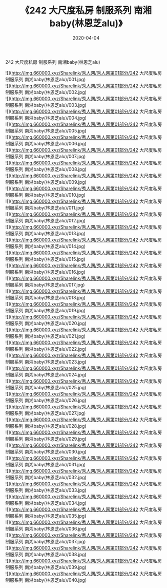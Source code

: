 ﻿---
layout: post
title:  《242 大尺度私房 制服系列 南湘baby(林恩芝alu)》
date:   2020-04-04
img: http://img.660000.xyz/Sharelink/秀人网/秀人网第01部分/242 大尺度私房 制服系列 南湘baby(林恩芝alu)/000.jpg
categories: [美女, 清纯, 唯美]
---

242 大尺度私房 制服系列 南湘baby(林恩芝alu)

  ![](http://img.660000.xyz/Sharelink/秀人网/秀人网第01部分/242 大尺度私房 制服系列 南湘baby(林恩芝alu)/001.jpg) <br> ![](http://img.660000.xyz/Sharelink/秀人网/秀人网第01部分/242 大尺度私房 制服系列 南湘baby(林恩芝alu)/002.jpg) <br> ![](http://img.660000.xyz/Sharelink/秀人网/秀人网第01部分/242 大尺度私房 制服系列 南湘baby(林恩芝alu)/003.jpg) <br> ![](http://img.660000.xyz/Sharelink/秀人网/秀人网第01部分/242 大尺度私房 制服系列 南湘baby(林恩芝alu)/004.jpg) <br> ![](http://img.660000.xyz/Sharelink/秀人网/秀人网第01部分/242 大尺度私房 制服系列 南湘baby(林恩芝alu)/005.jpg) <br> ![](http://img.660000.xyz/Sharelink/秀人网/秀人网第01部分/242 大尺度私房 制服系列 南湘baby(林恩芝alu)/006.jpg) <br> ![](http://img.660000.xyz/Sharelink/秀人网/秀人网第01部分/242 大尺度私房 制服系列 南湘baby(林恩芝alu)/007.jpg) <br> ![](http://img.660000.xyz/Sharelink/秀人网/秀人网第01部分/242 大尺度私房 制服系列 南湘baby(林恩芝alu)/008.jpg) <br> ![](http://img.660000.xyz/Sharelink/秀人网/秀人网第01部分/242 大尺度私房 制服系列 南湘baby(林恩芝alu)/009.jpg) <br> ![](http://img.660000.xyz/Sharelink/秀人网/秀人网第01部分/242 大尺度私房 制服系列 南湘baby(林恩芝alu)/010.jpg) <br> ![](http://img.660000.xyz/Sharelink/秀人网/秀人网第01部分/242 大尺度私房 制服系列 南湘baby(林恩芝alu)/011.jpg) <br> ![](http://img.660000.xyz/Sharelink/秀人网/秀人网第01部分/242 大尺度私房 制服系列 南湘baby(林恩芝alu)/012.jpg) <br> ![](http://img.660000.xyz/Sharelink/秀人网/秀人网第01部分/242 大尺度私房 制服系列 南湘baby(林恩芝alu)/013.jpg) <br> ![](http://img.660000.xyz/Sharelink/秀人网/秀人网第01部分/242 大尺度私房 制服系列 南湘baby(林恩芝alu)/014.jpg) <br> ![](http://img.660000.xyz/Sharelink/秀人网/秀人网第01部分/242 大尺度私房 制服系列 南湘baby(林恩芝alu)/015.jpg) <br> ![](http://img.660000.xyz/Sharelink/秀人网/秀人网第01部分/242 大尺度私房 制服系列 南湘baby(林恩芝alu)/016.jpg) <br> ![](http://img.660000.xyz/Sharelink/秀人网/秀人网第01部分/242 大尺度私房 制服系列 南湘baby(林恩芝alu)/017.jpg) <br> ![](http://img.660000.xyz/Sharelink/秀人网/秀人网第01部分/242 大尺度私房 制服系列 南湘baby(林恩芝alu)/018.jpg) <br> ![](http://img.660000.xyz/Sharelink/秀人网/秀人网第01部分/242 大尺度私房 制服系列 南湘baby(林恩芝alu)/019.jpg) <br> ![](http://img.660000.xyz/Sharelink/秀人网/秀人网第01部分/242 大尺度私房 制服系列 南湘baby(林恩芝alu)/020.jpg) <br> ![](http://img.660000.xyz/Sharelink/秀人网/秀人网第01部分/242 大尺度私房 制服系列 南湘baby(林恩芝alu)/021.jpg) <br> ![](http://img.660000.xyz/Sharelink/秀人网/秀人网第01部分/242 大尺度私房 制服系列 南湘baby(林恩芝alu)/022.jpg) <br> ![](http://img.660000.xyz/Sharelink/秀人网/秀人网第01部分/242 大尺度私房 制服系列 南湘baby(林恩芝alu)/023.jpg) <br> ![](http://img.660000.xyz/Sharelink/秀人网/秀人网第01部分/242 大尺度私房 制服系列 南湘baby(林恩芝alu)/024.jpg) <br> ![](http://img.660000.xyz/Sharelink/秀人网/秀人网第01部分/242 大尺度私房 制服系列 南湘baby(林恩芝alu)/025.jpg) <br> ![](http://img.660000.xyz/Sharelink/秀人网/秀人网第01部分/242 大尺度私房 制服系列 南湘baby(林恩芝alu)/026.jpg) <br> ![](http://img.660000.xyz/Sharelink/秀人网/秀人网第01部分/242 大尺度私房 制服系列 南湘baby(林恩芝alu)/027.jpg) <br> ![](http://img.660000.xyz/Sharelink/秀人网/秀人网第01部分/242 大尺度私房 制服系列 南湘baby(林恩芝alu)/028.jpg) <br> ![](http://img.660000.xyz/Sharelink/秀人网/秀人网第01部分/242 大尺度私房 制服系列 南湘baby(林恩芝alu)/029.jpg) <br> ![](http://img.660000.xyz/Sharelink/秀人网/秀人网第01部分/242 大尺度私房 制服系列 南湘baby(林恩芝alu)/030.jpg) <br> ![](http://img.660000.xyz/Sharelink/秀人网/秀人网第01部分/242 大尺度私房 制服系列 南湘baby(林恩芝alu)/031.jpg) <br> ![](http://img.660000.xyz/Sharelink/秀人网/秀人网第01部分/242 大尺度私房 制服系列 南湘baby(林恩芝alu)/032.jpg) <br> ![](http://img.660000.xyz/Sharelink/秀人网/秀人网第01部分/242 大尺度私房 制服系列 南湘baby(林恩芝alu)/033.jpg) <br> ![](http://img.660000.xyz/Sharelink/秀人网/秀人网第01部分/242 大尺度私房 制服系列 南湘baby(林恩芝alu)/034.jpg) <br> ![](http://img.660000.xyz/Sharelink/秀人网/秀人网第01部分/242 大尺度私房 制服系列 南湘baby(林恩芝alu)/035.jpg) <br> ![](http://img.660000.xyz/Sharelink/秀人网/秀人网第01部分/242 大尺度私房 制服系列 南湘baby(林恩芝alu)/036.jpg) <br> ![](http://img.660000.xyz/Sharelink/秀人网/秀人网第01部分/242 大尺度私房 制服系列 南湘baby(林恩芝alu)/037.jpg) <br> ![](http://img.660000.xyz/Sharelink/秀人网/秀人网第01部分/242 大尺度私房 制服系列 南湘baby(林恩芝alu)/038.jpg) <br> ![](http://img.660000.xyz/Sharelink/秀人网/秀人网第01部分/242 大尺度私房 制服系列 南湘baby(林恩芝alu)/039.jpg) <br> ![](http://img.660000.xyz/Sharelink/秀人网/秀人网第01部分/242 大尺度私房 制服系列 南湘baby(林恩芝alu)/040.jpg) <br>